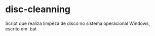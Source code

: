 # disc-cleanning
Script que realiza limpeza de disco no sistema operacional Windows, escrito em .bat 
